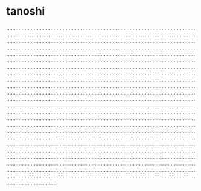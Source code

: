# tanoshi

.................................................................................................................................................................................................................................................................................................................................................................................................................................................................................................................................................................................................................................................................................................................................................................................................................................................................................................................................................................................................................................................................................................................................................................................................................................................................................................................................................................................................................................................................................................................................................................................................................................................................................................................................................................................................................................................................................................................................................................................................................................................................................................................................................................................................................................................................................................................................................................................................................................................................................................................................................................................................................................................................................................................................................................................................................................................................................................................................................................................................................................................................................................................................
